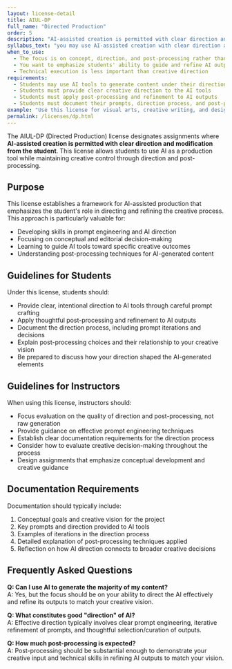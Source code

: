 ```yaml
---
layout: license-detail
title: AIUL-DP
full_name: "Directed Production"
order: 5
description: "AI-assisted creation is permitted with clear direction and modification from the student."
syllabus_text: "you may use AI-assisted creation with clear direction and modification from you. The concept, direction, and post-processing should demonstrate your creative input."
when_to_use:
  - The focus is on concept, direction, and post-processing rather than initial creation
  - You want to emphasize students' ability to guide and refine AI outputs
  - Technical execution is less important than creative direction
requirements:
  - Students may use AI tools to generate content under their direction
  - Students must provide clear creative direction to the AI tools
  - Students must apply post-processing and refinement to AI outputs
  - Students must document their prompts, direction process, and post-processing decisions
example: "Use this license for visual arts, creative writing, and design assignments where AI can be used as a production tool guided by the student's creative vision."
permalink: /licenses/dp.html
---
```


The AIUL-DP (Directed Production) license designates assignments where **AI-assisted creation is permitted with clear direction and modification from the student**. This license allows students to use AI as a production tool while maintaining creative control through direction and post-processing.

## Purpose

This license establishes a framework for AI-assisted production that emphasizes the student's role in directing and refining the creative process. This approach is particularly valuable for:

- Developing skills in prompt engineering and AI direction
- Focusing on conceptual and editorial decision-making
- Learning to guide AI tools toward specific creative outcomes
- Understanding post-processing techniques for AI-generated content

## Guidelines for Students

Under this license, students should:

- Provide clear, intentional direction to AI tools through careful prompt crafting
- Apply thoughtful post-processing and refinement to AI outputs
- Document the direction process, including prompt iterations and decisions
- Explain post-processing choices and their relationship to your creative vision
- Be prepared to discuss how your direction shaped the AI-generated elements

## Guidelines for Instructors

When using this license, instructors should:

- Focus evaluation on the quality of direction and post-processing, not raw generation
- Provide guidance on effective prompt engineering techniques
- Establish clear documentation requirements for the direction process
- Consider how to evaluate creative decision-making throughout the process
- Design assignments that emphasize conceptual development and creative guidance

## Documentation Requirements

Documentation should typically include:

1. Conceptual goals and creative vision for the project
2. Key prompts and direction provided to AI tools
3. Examples of iterations in the direction process
4. Detailed explanation of post-processing techniques applied
5. Reflection on how AI direction connects to broader creative decisions

## Frequently Asked Questions

**Q: Can I use AI to generate the majority of my content?**  
A: Yes, but the focus should be on your ability to direct the AI effectively and refine its outputs to match your creative vision.

**Q: What constitutes good "direction" of AI?**  
A: Effective direction typically involves clear prompt engineering, iterative refinement of prompts, and thoughtful selection/curation of outputs.

**Q: How much post-processing is expected?**  
A: Post-processing should be substantial enough to demonstrate your creative input and technical skills in refining AI outputs to match your vision.